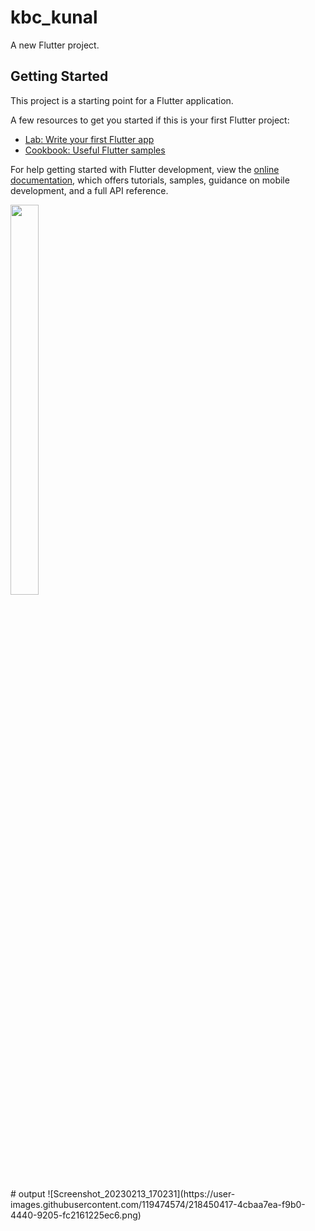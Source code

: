 # kbc_kunal

A new Flutter project.

## Getting Started

This project is a starting point for a Flutter application.

A few resources to get you started if this is your first Flutter project:

- [Lab: Write your first Flutter app](https://docs.flutter.dev/get-started/codelab)
- [Cookbook: Useful Flutter samples](https://docs.flutter.dev/cookbook)

For help getting started with Flutter development, view the
[online documentation](https://docs.flutter.dev/), which offers tutorials,
samples, guidance on mobile development, and a full API reference.
<p float="center>
          
<img src="https://user-images.githubusercontent.com/119474574/218447875-3efbff58-5244-4de4-b7e7-6167387d187e.png" width=22% height=35%>

<img src="https://user-images.githubusercontent.com/119474574/218448299-4055db14-def3-47a3-8ff1-80b03c1096cd.png" width=30% height=40%> 

<p float="center>

<img src="https://user-images.githubusercontent.com/119474574/218449091-7dc7bcca-bfc2-472f-b2ff-d6bbe1c72724.png" width=22% height=35%>
# output
![Screenshot_20230213_170231](https://user-images.githubusercontent.com/119474574/218450417-4cbaa7ea-f9b0-4440-9205-fc2161225ec6.png)

